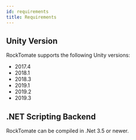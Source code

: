 ```yaml
---
id: requirements
title: Requirements
---
```


## Unity Version

RockTomate supports the following Unity versions:

* 2017.4
* 2018.1
* 2018.3
* 2019.1
* 2019.2
* 2019.3

## .NET Scripting Backend

RockTomate can be compiled in .Net 3.5 or newer.